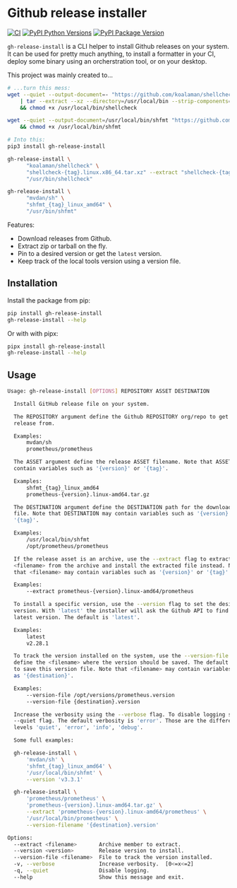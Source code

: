 # Github release installer

[![CI](https://github.com/jooola/gh-release-install/actions/workflows/ci.yml/badge.svg)](https://github.com/jooola/gh-release-install/actions/workflows/ci.yml)
[![PyPI Python Versions](https://img.shields.io/pypi/pyversions/gh-release-install.svg)](https://pypi.org/project/gh-release-install/)
[![PyPI Package Version](https://img.shields.io/pypi/v/gh-release-install.svg)](https://pypi.org/project/gh-release-install/)

`gh-release-install` is a CLI helper to install Github releases on your system.
It can be used for pretty much anything, to install a formatter in your CI, deploy
some binary using an orcherstration tool, or on your desktop.

This project was mainly created to...

```sh
# ...turn this mess:
wget --quiet --output-document=- "https://github.com/koalaman/shellcheck/releases/download/v0.7.1/shellcheck-v0.7.1.linux.x86_64.tar.xz" \
    | tar --extract --xz --directory=/usr/local/bin --strip-components=1 --wildcards 'shellcheck*/shellcheck' \
    && chmod +x /usr/local/bin/shellcheck

wget --quiet --output-document=/usr/local/bin/shfmt "https://github.com/mvdan/sh/releases/download/v3.2.1/shfmt_v3.2.1_linux_amd64" \
    && chmod +x /usr/local/bin/shfmt

# Into this:
pip3 install gh-release-install

gh-release-install \
      "koalaman/shellcheck" \
      "shellcheck-{tag}.linux.x86_64.tar.xz" --extract "shellcheck-{tag}/shellcheck" \
      "/usr/bin/shellcheck"

gh-release-install \
      "mvdan/sh" \
      "shfmt_{tag}_linux_amd64" \
      "/usr/bin/shfmt"
```

Features:

- Download releases from Github.
- Extract zip or tarball on the fly.
- Pin to a desired version or get the `latest` version.
- Keep track of the local tools version using a version file.

## Installation

Install the package from pip:

```sh
pip install gh-release-install
gh-release-install --help
```

Or with with pipx:

```sh
pipx install gh-release-install
gh-release-install --help
```

## Usage

```sh
Usage: gh-release-install [OPTIONS] REPOSITORY ASSET DESTINATION

  Install GitHub release file on your system.

  The REPOSITORY argument define the Github REPOSITORY org/repo to get the
  release from.

  Examples:
      mvdan/sh
      prometheus/prometheus

  The ASSET argument define the release ASSET filename. Note that ASSET may
  contain variables such as '{version}' or '{tag}'.

  Examples:
      shfmt_{tag}_linux_amd64
      prometheus-{version}.linux-amd64.tar.gz

  The DESTINATION argument define the DESTINATION path for the downloaded
  file. Note that DESTINATION may contain variables such as '{version}' or
  '{tag}'.

  Examples:
      /usr/local/bin/shfmt
      /opt/prometheus/prometheus

  If the release asset is an archive, use the --extract flag to extract the
  <filename> from the archive and install the extracted file instead. Note
  that <filename> may contain variables such as '{version}' or '{tag}'.

  Examples:
      --extract prometheus-{version}.linux-amd64/prometheus

  To install a specific version, use the --version flag to set the desired
  version. With 'latest' the installer will ask the Github API to find the
  latest version. The default is 'latest'.

  Examples:
      latest
      v2.28.1

  To track the version installed on the system, use the --version-file flag to
  define the <filename> where the version should be saved. The default is not
  to save this version file. Note that <filename> may contain variables such
  as '{destination}'.

  Examples:
      --version-file /opt/versions/prometheus.version
      --version-file {destination}.version

  Increase the verbosity using the --verbose flag. To disable logging set the
  --quiet flag. The default verbosity is 'error'. Those are the different log
  levels 'quiet', 'error', 'info', 'debug'.

  Some full examples:

  gh-release-install \
      'mvdan/sh' \
      'shfmt_{tag}_linux_amd64' \
      '/usr/local/bin/shfmt' \
      --version 'v3.3.1'

  gh-release-install \
      'prometheus/prometheus' \
      'prometheus-{version}.linux-amd64.tar.gz' \
      --extract 'prometheus-{version}.linux-amd64/prometheus' \
      '/usr/local/bin/prometheus' \
      --version-filename '{destination}.version'

Options:
  --extract <filename>       Archive member to extract.
  --version <version>        Release version to install.
  --version-file <filename>  File to track the version installed.
  -v, --verbose              Increase verbosity.  [0<=x<=2]
  -q, --quiet                Disable logging.
  --help                     Show this message and exit.
```
